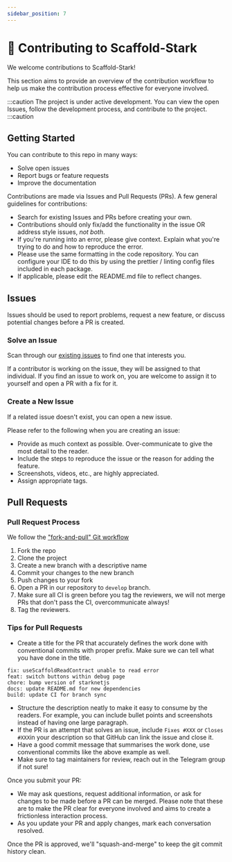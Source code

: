 ```yaml
---
sidebar_position: 7
---
```


# 🙏 Contributing to Scaffold-Stark

We welcome contributions to Scaffold-Stark!

This section aims to provide an overview of the contribution workflow to help us make the contribution process effective for everyone involved.

:::caution
The project is under active development. You can view the open Issues, follow the development process, and contribute to the project.
:::caution

## Getting Started

You can contribute to this repo in many ways:

- Solve open issues
- Report bugs or feature requests
- Improve the documentation

Contributions are made via Issues and Pull Requests (PRs). A few general guidelines for contributions:

- Search for existing Issues and PRs before creating your own.
- Contributions should only fix/add the functionality in the issue OR address style issues, _not both_.
- If you're running into an error, please give context. Explain what you're trying to do and how to reproduce the error.
- Please use the same formatting in the code repository. You can configure your IDE to do this by using the prettier / linting config files included in each package.
- If applicable, please edit the README.md file to reflect changes.

## Issues

Issues should be used to report problems, request a new feature, or discuss potential changes before a PR is created.

### Solve an Issue

Scan through our [existing issues](https://github.com/Scaffold-Stark/scaffold-stark-2/issues) to find one that interests you.

If a contributor is working on the issue, they will be assigned to that individual. If you find an issue to work on, you are welcome to assign it to yourself and open a PR with a fix for it.

### Create a New Issue

If a related issue doesn't exist, you can open a new issue.

Please refer to the following when you are creating an issue:

- Provide as much context as possible. Over-communicate to give the most detail to the reader.
- Include the steps to reproduce the issue or the reason for adding the feature.
- Screenshots, videos, etc., are highly appreciated.
- Assign appropriate tags.

## Pull Requests

### Pull Request Process

We follow the ["fork-and-pull" Git workflow](https://github.com/Scaffold-Stark/scaffold-stark-2)

1. Fork the repo
2. Clone the project
3. Create a new branch with a descriptive name
4. Commit your changes to the new branch
5. Push changes to your fork
6. Open a PR in our repository to `develop` branch.
7. Make sure all CI is green before you tag the reviewers, we will not merge PRs that don't pass the CI, overcommunicate always!
8. Tag the reviewers.

### Tips for Pull Requests

- Create a title for the PR that accurately defines the work done with conventional commits with proper prefix. Make sure we can tell what you have done in the title.

```
fix: useScaffoldReadContract unable to read error
feat: switch buttons within debug page
chore: bump version of starknetjs
docs: update README.md for new dependencies
build: update CI for branch sync
```

- Structure the description neatly to make it easy to consume by the readers. For example, you can include bullet points and screenshots instead of having one large paragraph.
- If the PR is an attempt that solves an issue, include `Fixes #XXX` or `Closes #XXX`in your description so that GitHub can link the issue and close it.
- Have a good commit message that summarises the work done, use conventional commits like the above example as well.
- Make sure to tag maintainers for review, reach out in the Telegram group if not sure!

Once you submit your PR:

- We may ask questions, request additional information, or ask for changes to be made before a PR can be merged. Please note that these are to make the PR clear for everyone involved and aims to create a frictionless interaction process.
- As you update your PR and apply changes, mark each conversation resolved.

Once the PR is approved, we'll "squash-and-merge" to keep the git commit history clean.
